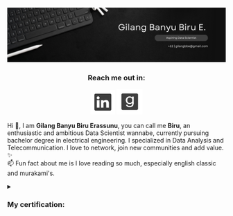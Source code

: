 <a><img src="https://github.com/gilangbbe/gilangbbe/blob/main/SVG/White%20Minimalist%20Corporate%20Personal%20Profile%20LinkedIn%20Banner.png"/></a>
<p align ="center"><h3 align="center">Reach me out in:</h3></p>
<p align="center">
  <a href="https://linkedin.com/in/gilangbbe"><img width="57px" height="57px" alt="LinkedIn" title="LinkedIn" src="https://github.com/gilangbbe/gilangbbe/blob/main/SVG/Linkedin%20logo.png"/></a>
  <a href="https://goodreads.com/in/gilangbbe"><img width="59px" height="59px" alt="Goodreads" title="Goodreads" src="https://github.com/gilangbbe/gilangbbe/blob/main/SVG/Goodreads%20logo.png"/></a>
</p>
<p>
  Hi 👋, I am <strong>Gilang Banyu Biru Erassunu</strong>, you can call me <strong>Biru</strong>, an enthusiastic and ambitious Data Scientist wannabe, currently pursuing bachelor degree in electrical engineering. I specialized in Data Analysis and Telecommunication. I love to network, join new communities and add value. ✨ 
<br>📫 Fun fact about me is I love reading so much, especially english classic and murakami's.</br>
</p>
<p>
  
<details>
<summary><h3>My certification:</h3></summary>
<figure>
  <a href="https://coursera.org/share/0511e8c44065dbd1c475f32dac64237e" >
  <img src="https://github.com/gilangbbe/gilangbbe/blob/main/SVG/Certificate/IBM%20DATA%20SCIENCE_page-0001.jpg" width="460px" alt="IBM Data Science" title="IBM Data Science"/></a>
    <br>
      <figcaption><strong>IBM Data Science Professional Certificate</strong></figcaption>
    </br>
</figure>
  
<br></br>
  
<figure>
  <a href="https://coursera.org/share/0511e8c44065dbd1c475f32dac64237e" >
  <img href="https://coursera.org/share/241cd76b8467565765344771ed58eda8" src="https://github.com/gilangbbe/gilangbbe/blob/main/SVG/Certificate/IBM%20DATA%20ANALYST_page-0001.jpg" width="460px" alt="IBM Data Analyst" title="IBM Data Analyst"/></a>
    <br>
      <figcaption><strong>IBM Data Analyst Professional Certificate</strong></figcaption>
    </br>
</figure>
</details>
</p>

<!--
**gilangbbe/gilangbbe** is a ✨ _special_ ✨ repository because its `README.md` (this file) appears on your GitHub profile.

Here are some ideas to get you started:

- 🔭 I’m currently working on ...
- 🌱 I’m currently learning ...
- 👯 I’m looking to collaborate on ...
- 🤔 I’m looking for help with ...
- 💬 Ask me about ...
- 📫 How to reach me: ...
- 😄 Pronouns: ...
- ⚡ Fun fact: ...
-->
